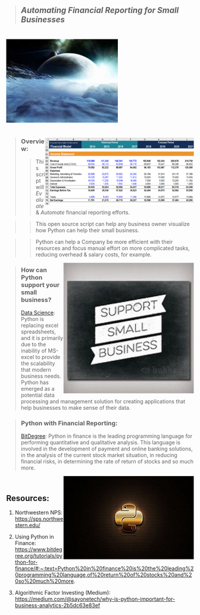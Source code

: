 >## *Automating Financial Reporting for Small Businesses*   
#

<img src="Images/universe.jfif" align="center" width="300px"/>
<br clear="center"/>

#

<img src="Images/income_statement.png" align="right" width="400px"/>

#

>### Overview: 
>> This script will *Evaluate* & *Automate*  financial reporting efforts.

>> This open source script can help any business owner visualize how Python can help their small business.

>> Python can help a Company be more efficient with their resources and focus manual effort on more complicated tasks, reducing overhead & salary costs, for example. 

<img src="Images/small_business.jfif" align="right" width="350px"/>


>### How can Python support your small business?
> [Data Science](https://medium.com/@sayonetech/why-is-python-important-for-business-analytics-2b5dc63e83ef): Python is replacing excel spreadsheets, and it is primarily due to the inability of MS-excel to provide the scalability that modern business needs. Python has emerged as a potential data processing and management solution for creating applications that help businesses to make sense of their data.

>### Python with Financial Reporting:
> [BitDegree](https://www.bitdegree.org/tutorials/python-for-finance/#:~:text=Python%20in%20finance%20is%20the%20leading%20programming%20language,of%20return%20of%20stocks%20and%20so%20much%20more.): Python in finance is the leading programming language for performing quantitative and qualitative analysis. This language is involved in the development of payment and online banking solutions, in the analysis of the current stock market situation, in reducing financial risks, in determining the rate of return of stocks and so much more.

>
<img src="Images/python.jfif" align="right" width="350px"/>
<br clear="center"/>

## Resources:
1. Northwestern NPS:
https://sps.northwestern.edu/

2. Using Python in Finance:
https://www.bitdegree.org/tutorials/python-for-finance/#:~:text=Python%20in%20finance%20is%20the%20leading%20programming%20language,of%20return%20of%20stocks%20and%20so%20much%20more.

3. Algorithmic Factor Investing (Medium):
https://medium.com/@sayonetech/why-is-python-important-for-business-analytics-2b5dc63e83ef
